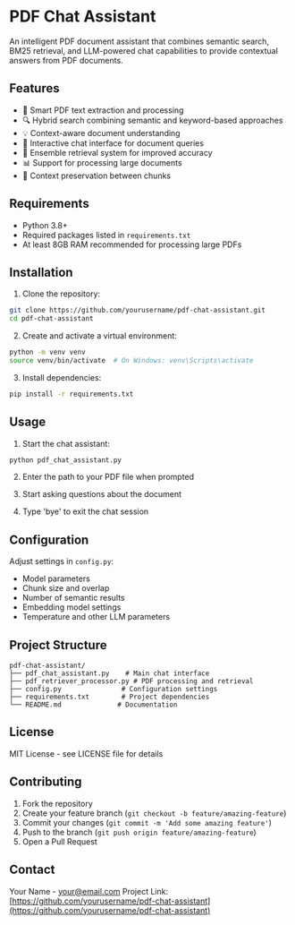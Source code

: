 # PDF Chat Assistant

An intelligent PDF document assistant that combines semantic search, BM25 retrieval, and LLM-powered chat capabilities to provide contextual answers from PDF documents.

## Features

- 📄 Smart PDF text extraction and processing
- 🔍 Hybrid search combining semantic and keyword-based approaches
- 💡 Context-aware document understanding
- 💬 Interactive chat interface for document queries
- 🚀 Ensemble retrieval system for improved accuracy
- 📊 Support for processing large documents
- 💾 Context preservation between chunks

## Requirements

- Python 3.8+
- Required packages listed in `requirements.txt`
- At least 8GB RAM recommended for processing large PDFs

## Installation

1. Clone the repository:
```bash
git clone https://github.com/yourusername/pdf-chat-assistant.git
cd pdf-chat-assistant
```

2. Create and activate a virtual environment:
```bash
python -m venv venv
source venv/bin/activate  # On Windows: venv\Scripts\activate
```

3. Install dependencies:
```bash
pip install -r requirements.txt
```

## Usage

1. Start the chat assistant:
```bash
python pdf_chat_assistant.py
```

2. Enter the path to your PDF file when prompted

3. Start asking questions about the document

4. Type 'bye' to exit the chat session

## Configuration

Adjust settings in `config.py`:
- Model parameters
- Chunk size and overlap
- Number of semantic results
- Embedding model settings
- Temperature and other LLM parameters

## Project Structure

```
pdf-chat-assistant/
├── pdf_chat_assistant.py    # Main chat interface
├── pdf_retriever_processor.py # PDF processing and retrieval
├── config.py               # Configuration settings
├── requirements.txt        # Project dependencies
└── README.md              # Documentation
```

## License

MIT License - see LICENSE file for details

## Contributing

1. Fork the repository
2. Create your feature branch (`git checkout -b feature/amazing-feature`)
3. Commit your changes (`git commit -m 'Add some amazing feature'`)
4. Push to the branch (`git push origin feature/amazing-feature`)
5. Open a Pull Request

## Contact

Your Name - [your@email.com](mailto:your@email.com)
Project Link: [https://github.com/yourusername/pdf-chat-assistant](https://github.com/yourusername/pdf-chat-assistant)